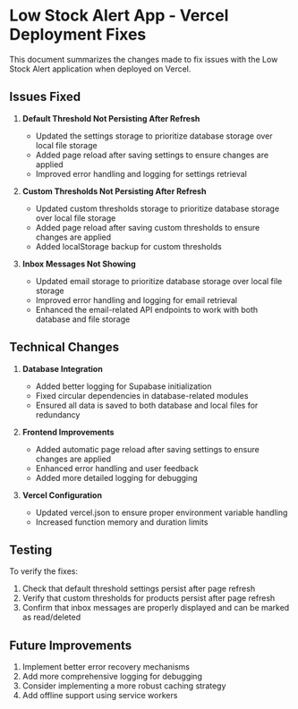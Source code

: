 # Low Stock Alert App - Vercel Deployment Fixes

This document summarizes the changes made to fix issues with the Low Stock Alert application when deployed on Vercel.

## Issues Fixed

1. **Default Threshold Not Persisting After Refresh**
   - Updated the settings storage to prioritize database storage over local file storage
   - Added page reload after saving settings to ensure changes are applied
   - Improved error handling and logging for settings retrieval

2. **Custom Thresholds Not Persisting After Refresh**
   - Updated custom thresholds storage to prioritize database storage over local file storage
   - Added page reload after saving custom thresholds to ensure changes are applied
   - Added localStorage backup for custom thresholds

3. **Inbox Messages Not Showing**
   - Updated email storage to prioritize database storage over local file storage
   - Improved error handling and logging for email retrieval
   - Enhanced the email-related API endpoints to work with both database and file storage

## Technical Changes

1. **Database Integration**
   - Added better logging for Supabase initialization
   - Fixed circular dependencies in database-related modules
   - Ensured all data is saved to both database and local files for redundancy

2. **Frontend Improvements**
   - Added automatic page reload after saving settings to ensure changes are applied
   - Enhanced error handling and user feedback
   - Added more detailed logging for debugging

3. **Vercel Configuration**
   - Updated vercel.json to ensure proper environment variable handling
   - Increased function memory and duration limits

## Testing

To verify the fixes:
1. Check that default threshold settings persist after page refresh
2. Verify that custom thresholds for products persist after page refresh
3. Confirm that inbox messages are properly displayed and can be marked as read/deleted

## Future Improvements

1. Implement better error recovery mechanisms
2. Add more comprehensive logging for debugging
3. Consider implementing a more robust caching strategy
4. Add offline support using service workers